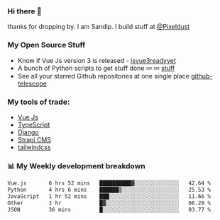 ### Hi there 👋

thanks for dropping by.
I am Sandip. I build stuff at [@Pixeldust](github.com/pixeldust-in/)

###  **My Open Source Stuff**

 - Know if Vue Js version 3 is released -  [isvue3readyyet](https://github.com/sandiprb/isvue3readyyet)
 - A bunch of Python scripts to get stuff done 💤 💤 [stuff](https://github.com/sandiprb/stuff)
 - See all your starred Github repositories at one single place [github-telescope](https://github.com/sandiprb/github-telescope)



###  **My tools of trade:**
 - [Vue Js](https://github.com/vuejs/vue/)
 - [TypeScript](https://github.com/microsoft/TypeScript)
 - [Django](github.com/django/django)
 - [Strapi CMS](github.com/strapi/strapi)
 - [tailwindcss](https://github.com/tailwindlabs/tailwindcss)


###  📊 **My Weekly development breakdown**
<!--START_SECTION:waka-->

```txt
Vue.js       6 hrs 52 mins   ██████████▓░░░░░░░░░░░░░░   42.64 %
Python       4 hrs 6 mins    ██████▒░░░░░░░░░░░░░░░░░░   25.53 %
JavaScript   1 hr 52 mins    ███░░░░░░░░░░░░░░░░░░░░░░   11.66 %
Other        1 hr            █▓░░░░░░░░░░░░░░░░░░░░░░░   06.28 %
JSON         36 mins         █░░░░░░░░░░░░░░░░░░░░░░░░   03.77 %
```

<!--END_SECTION:waka-->
